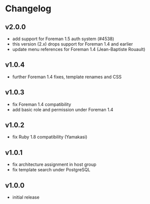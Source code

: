 # Changelog

## v2.0.0
* add support for Foreman 1.5 auth system (#4538)
* this version (2.x) drops support for Foreman 1.4 and earlier
* update menu references for Foreman 1.4 (Jean-Baptiste Rouault)

## v1.0.4
* further Foreman 1.4 fixes, template renames and CSS

## v1.0.3
* fix Foreman 1.4 compatibility
* add basic role and permission under Foreman 1.4

## v1.0.2
* fix Ruby 1.8 compatibility (Yamakasi)

## v1.0.1
* fix architecture assignment in host group
* fix template search under PostgreSQL

## v1.0.0
* initial release
